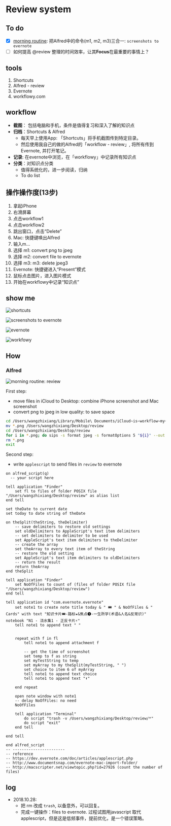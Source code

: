 # Review system

## To do 
* [x] [morning routine](https://i.imgur.com/xZVfpTV.png): 把Alfred中的命令(m1, m2, m3)三合一: `screenshots to evernote`
* [ ] 如何提高 @review 整理的时间效率，让其**Focus**在最重要的事情上？

## tools

1. Shortcuts 
1. Alfred - review 
1. Evernote 
1. workflowy.com 


## workflow 

* **截图**： 包括电脑和手机，条件是值得复习和深入了解的知识点
* **归档**：Shortcuts & Alfred 
	* 每天早上使用App: 「Shortcuts」将手机截图传到特定目录。
	* 然后使用我自己的做的Alfred的「workflow - review」, 将所有传到Evernote, 并打开笔记。
* **记录**: 在evernote中浏览，在「workflowy」中记录所有知识点
* **分类**：对知识点分类
	* 值得系统化的，进一步阅读，归纳
	* To do list

## 操作操作度(13步)

1. 拿起iPhone
1. 右滑屏幕
1. 点击workflow1
1. 点击workflow2
1. 跳出窗口，点击“Delete”
1. Mac: 快捷键唤出Alfred
1. 输入m...
1. 选择 m1: convert png to jpeg
1. 选择 m2: convert file to evernote
1. 选择 m3: m3: delete jpeg3
1. Evernote: 快捷键进入“Present”模式
1. 鼠标点击图片，进入图片模式
1. 开始在workflowy中记录“知识点”

## show me 

![shortcuts](https://i.imgur.com/TdhUSIf.png)

![screenshots to evernote](https://i.imgur.com/0Cnx2EH.png)

![evernote](https://i.imgur.com/2OIL9Zf.jpg)

![workfowy](https://i.imgur.com/ADELdZ0.jpg)


## How 

### Alfred 

![morning routine: review](https://i.imgur.com/5nVzNlV.png)


First step:

* move files in iCloud to Desktop: combine iPhone screenshot and Mac screenshot 
* convert png to jpeg in low quality: to save space 

``` bash 
cd /Users/wangzhixiang/Library/Mobile\ Documents/iCloud~is~workflow~my~workflows/Documents/screenshots
mv *.png /Users/wangzhixiang/Desktop/review
cd /Users/wangzhixiang/Desktop/review
for i in *.png; do sips -s format jpeg -s formatOptions 5 "${i}" --out "${i%png}jpg"; done
rm *.png
exit
```

Second step:

* write `applescript` to send files in `review` to evernote

``` applescript   
on alfred_script(q)
  -- your script here

tell application "Finder"	set fl to files of folder POSIX file "/Users/wangzhixiang/Desktop/review" as alias listend tellset theDate to current dateset today to date string of theDateon theSplit(theString, theDelimiter)	-- save delimiters to restore old settings	set oldDelimiters to AppleScript's text item delimiters	-- set delimiters to delimiter to be used	set AppleScript's text item delimiters to theDelimiter	-- create the array	set theArray to every text item of theString	-- restore the old setting	set AppleScript's text item delimiters to oldDelimiters	-- return the result	return theArrayend theSplittell application "Finder"	set NoOfFiles to count of (files of folder POSIX file "/Users/wangzhixiang/Desktop/review")end telltell application id "com.evernote.evernote"	set note1 to create note title today & " 🎟 " & NoOfFiles & " Cards" with text "知识卡片🎟-路标★&焦点❶-一生所学(术语&人名&反常识)" notebook "N1 - 浇水集1 - 正反卡片⚡️"	tell note1 to append text " "			repeat with f in fl		tell note1 to append attachment f				-- get the time of screenshot		set temp to f as string		set myTestString to temp		set myArray to my theSplit(myTestString, " ")		set choice to item 6 of myArray		tell note1 to append text choice		tell note1 to append text "⬆️"			end repeat		open note window with note1	-- delay NoOfFiles: no need 	NoOfFiles		tell application "Terminal"		do script "trash -v /Users/wangzhixiang/Desktop/review/*"
		do script "exit"	end tell	end tell

end alfred_script
-- -----------------------
-- reference
-- https://dev.evernote.com/doc/articles/applescript.php
-- http://www.documentsnap.com/evernote-mac-import-folder/
-- http://macscripter.net/viewtopic.php?id=27926 (count the number of files)
```



## log 

- 2018.10.28: 
	- 把 rm 改成 `trash`, 以备意外，可以回复。
	- 完成一键操作：files to evernote. 过程试图用javascript 取代 applescript，但是这是低频事件，提前优化，是一个错误策略。
